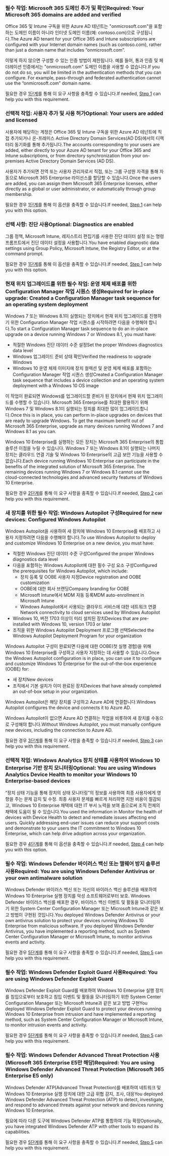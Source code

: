 <a name="crit-windows10-step1"></a>
### <a name="required-your-microsoft-365-domains-are-added-and-verified"></a><span data-ttu-id="fad9f-101">필수 작업: Microsoft 365 도메인 추가 및 확인</span><span class="sxs-lookup"><span data-stu-id="fad9f-101">Required: Your Microsoft 365 domains are added and verified</span></span>

<span data-ttu-id="fad9f-102">Office 365 및 Intune 구독을 위한 Azure AD 테넌트는 "onmicrosoft.com"을 포함하는 도메인 이름이 아니라 인터넷 도메인 이름(예: contoso.com)으로 구성됩니다.</span><span class="sxs-lookup"><span data-stu-id="fad9f-102">The Azure AD tenant for your Office 365 and Intune subscriptions are configured with your Internet domain names (such as contoso.com), rather than just a domain name that includes “onmicrosoft.com”.</span></span> 

<span data-ttu-id="fad9f-p101">이렇게 하지 않으면 구성할 수 있는 인증 방법이 제한됩니다. 예를 들어, 통과 인증 및 페더레이션 인증에서는 "onmicrosoft.com" 도메인 이름을 사용할 수 없습니다.</span><span class="sxs-lookup"><span data-stu-id="fad9f-p101">If you do not do so, you will be limited in the authentication methods that you can configure. For example, pass-through and federated authentication cannot use the “onmicrosoft.com”  domain name.</span></span>

<span data-ttu-id="fad9f-105">필요한 경우 [1단계](../windows10-prepare-your-org.md)를 통해 이 요구 사항을 충족할 수 있습니다.</span><span class="sxs-lookup"><span data-stu-id="fad9f-105">If needed, [Step 1](../windows10-prepare-your-org.md) can help you with this requirement.</span></span>

### <a name="optional-your-users-are-added-and-licensed"></a><span data-ttu-id="fad9f-106">선택적 작업: 사용자 추가 및 사용 허가</span><span class="sxs-lookup"><span data-stu-id="fad9f-106">Optional: Your users are added and licensed</span></span>

<span data-ttu-id="fad9f-107">사용자에 해당하는 계정은 Office 365 및 Intune 구독을 위한 Azure AD 테넌트에 직접 추가되거나 온-프레미스 Active Directory Domain Services(AD DS)에서의 디렉터리 동기화를 통해 추가됩니다.</span><span class="sxs-lookup"><span data-stu-id="fad9f-107">The accounts corresponding to your users are added, either directly to your Azure AD tenant for your Office 365 and Intune subscriptions, or from directory synchronization from your on-premises Active Directory Domain Services (AD DS).</span></span>

<span data-ttu-id="fad9f-108">사용자가 추가되면 전역 또는 사용자 관리자로서 직접, 또는 그룹 구성원 자격을 통해 자동으로 Microsoft 365 Enterprise 라이선스를 할당할 수 있습니다.</span><span class="sxs-lookup"><span data-stu-id="fad9f-108">Once the users are added, you can assign them Microsoft 365 Enterprise licenses, either directly as a global or user administrator, or automatically through group membership.</span></span>

<span data-ttu-id="fad9f-109">필요한 경우 [1단계](../windows10-prepare-your-org.md)를 통해 이 옵션을 충족할 수 있습니다.</span><span class="sxs-lookup"><span data-stu-id="fad9f-109">If needed, [Step 1](../windows10-prepare-your-org.md) can help you with this option.</span></span>

### <a name="optional-diagnostics-are-enabled"></a><span data-ttu-id="fad9f-110">선택 사항: 진단 사용</span><span class="sxs-lookup"><span data-stu-id="fad9f-110">Optional: Diagnostics are enabled</span></span>

<span data-ttu-id="fad9f-111">그룹 정책, Microsoft Intune, 레지스트리 편집기를 사용한 진단 데이터 설정 또는 명령 프롬프트에서 진단 데이터 설정을 사용합니다.</span><span class="sxs-lookup"><span data-stu-id="fad9f-111">You have enabled diagnostic data settings using Group Policy, Microsoft Intune, the Registry Editor, or at the command prompt.</span></span>

<span data-ttu-id="fad9f-112">필요한 경우 [1단계](../windows10-prepare-your-org.md)를 통해 이 옵션을 충족할 수 있습니다.</span><span class="sxs-lookup"><span data-stu-id="fad9f-112">If needed, [Step 1](../windows10-prepare-your-org.md) can help you with this option.</span></span>

<a name="crit-windows10-step2"></a>
### <a name="required-for-in-place-upgrade-created-a-configuration-manager-task-sequence-for-an-operating-system-deployment"></a><span data-ttu-id="fad9f-113">현재 위치 업그레이드를 위한 필수 작업: 운영 체제 배포를 위한 Configuration Manager 작업 시퀀스 생성</span><span class="sxs-lookup"><span data-stu-id="fad9f-113">Required for in-place upgrade: Created a Configuration Manager task sequence for an operating system deployment</span></span>

<span data-ttu-id="fad9f-114">Windows 7 또는 Windows 8.1이 실행되는 장치에서 현재 위치 업그레이드를 진행하기 위한 Configuration Manager 작업 시퀀스를 시작하려면 다음을 수행해야 합니다.</span><span class="sxs-lookup"><span data-stu-id="fad9f-114">To start a Configuration Manager task sequence to do an in-place upgrade on a device running Windows 7 or Windows 8.1, you must have:</span></span>

- <span data-ttu-id="fad9f-115">적절한 Windows 진단 데이터 수준 설정</span><span class="sxs-lookup"><span data-stu-id="fad9f-115">Set the proper Windows diagnostics data level</span></span>
- <span data-ttu-id="fad9f-116">Windows 업그레이드 준비 상태 확인</span><span class="sxs-lookup"><span data-stu-id="fad9f-116">Verified the readiness to upgrade Windows</span></span>
- <span data-ttu-id="fad9f-117">Windows 10 운영 체제 이미지에 장치 컬렉션 및 운영 체제 배포를 포함하는 Configuration Manager 작업 시퀀스 생성</span><span class="sxs-lookup"><span data-stu-id="fad9f-117">Created a Configuration Manager task sequence that includes a device collection and an operating system deployment with a Windows 10 OS image</span></span>

<span data-ttu-id="fad9f-p102">이 작업이 완료되면 Windows를 업그레이드할 준비가 된 장치에서 현재 위치 업그레이드를 수행할 수 있습니다. Microsoft 365 Enterprise를 최대한 활용하기 위해 Windows 7 및 Windows 8.1이 실행되는 장치를 최대한 많이 업그레이드합니다.</span><span class="sxs-lookup"><span data-stu-id="fad9f-p102">Once this is in place, you can perform in-place upgrades on devices that are ready to upgrade Windows. To get the maximum benefit out of Microsoft 365 Enterprise, upgrade as many devices running Windows 7 and Windows 8.1 as you can.</span></span> 

<span data-ttu-id="fad9f-p103">Windows 10 Enterprise를 실행하는 모든 장치는 Microsoft 365 Enterprise의 통합 솔루션 이점을 누릴 수 있습니다. Windows 7 또는 Windows 8.1이 실행되는 나머지 장치는 클라우드 연결 기술 및 Windows 10 Enterprise의 고급 보안 기능을 사용할 수 없습니다.</span><span class="sxs-lookup"><span data-stu-id="fad9f-p103">Each device running Windows 10 Enterprise can participate in the benefits of the integrated solution of Microsoft 365 Enterprise. The remaining devices running Windows 7 or Windows 8.1 cannot use the cloud-connected technologies and advanced security features of Windows 10 Enterprise.</span></span>

<span data-ttu-id="fad9f-122">필요한 경우 [2단계](../windows10-deploy-inplaceupgrade.md)를 통해 이 요구 사항을 충족할 수 있습니다.</span><span class="sxs-lookup"><span data-stu-id="fad9f-122">If needed, [Step 2](../windows10-deploy-inplaceupgrade.md) can help you with this requirement.</span></span>

<a name="crit-windows10-step3"></a>
### <a name="required-for-new-devices-configured-windows-autopilot"></a><span data-ttu-id="fad9f-123">새 장치를 위한 필수 작업: Windows Autopilot 구성</span><span class="sxs-lookup"><span data-stu-id="fad9f-123">Required for new devices: Configured Windows Autopilot</span></span>

<span data-ttu-id="fad9f-124">Windows Autopilot을 사용하여 새 장치에 Windows 10 Enterprise를 배포하고 사용자 지정하려면 다음을 수행해야 합니다.</span><span class="sxs-lookup"><span data-stu-id="fad9f-124">To use Windows Autopilot to deploy and customize Windows 10 Enterprise on a new device, you must have:</span></span>

- <span data-ttu-id="fad9f-125">적절한 Windows 진단 데이터 수준 구성</span><span class="sxs-lookup"><span data-stu-id="fad9f-125">Configured the proper Windows diagnostics data level</span></span>
- <span data-ttu-id="fad9f-126">다음을 포함하는 Windows Autopilot에 대한 필수 구성 요소 구성</span><span class="sxs-lookup"><span data-stu-id="fad9f-126">Configured the prerequisites for Windows Autopilot, which include:</span></span>
   - <span data-ttu-id="fad9f-127">장치 등록 및 OOBE 사용자 지정</span><span class="sxs-lookup"><span data-stu-id="fad9f-127">Device registration and OOBE customization</span></span>
   - <span data-ttu-id="fad9f-128">OOBE에 대한 회사 브랜딩</span><span class="sxs-lookup"><span data-stu-id="fad9f-128">Company branding for OOBE</span></span>
   - <span data-ttu-id="fad9f-129">Microsoft Intune에서 MDM 자동 등록</span><span class="sxs-lookup"><span data-stu-id="fad9f-129">MDM auto-enrollment in Microsoft Intune</span></span>
   - <span data-ttu-id="fad9f-130">Windows Autopilot에서 사용되는 클라우드 서비스에 대한 네트워크 연결</span><span class="sxs-lookup"><span data-stu-id="fad9f-130">Network connectivity to cloud services used by Windows Autopilot</span></span>
- <span data-ttu-id="fad9f-131">Windows 10, 버전 1703 이상이 미리 설치된 장치</span><span class="sxs-lookup"><span data-stu-id="fad9f-131">Devices that are pre-installed with Windows 10, version 1703 or later</span></span>
- <span data-ttu-id="fad9f-132">조직을 위한 Windows Autopilot Deployment 프로그램 선택</span><span class="sxs-lookup"><span data-stu-id="fad9f-132">Selected the Windows Autopilot Deployment Program for your organization</span></span>

<span data-ttu-id="fad9f-133">Windows Autopilot 구성이 완료되면 다음에 대한 OOBE(첫 실행 경험)을 위해 Windows 10 Enterprise를 구성하고 사용자 지정하는 데 사용할 수 있습니다.</span><span class="sxs-lookup"><span data-stu-id="fad9f-133">Once the Windows Autopilot configuration is in place, you can use it to configure and customize Windows 10 Enterprise for the out-of-the-box experience (OOBE) for:</span></span>

- <span data-ttu-id="fad9f-134">새 장치</span><span class="sxs-lookup"><span data-stu-id="fad9f-134">New devices</span></span>
- <span data-ttu-id="fad9f-135">조직에서 기본 설치가 이미 완료된 장치</span><span class="sxs-lookup"><span data-stu-id="fad9f-135">Devices that have already completed an out-of-box setup in your organization.</span></span> 

<span data-ttu-id="fad9f-136">Windows Autopilot은 해당 장치를 구성하고 Azure AD에 연결합니다.</span><span class="sxs-lookup"><span data-stu-id="fad9f-136">Windows Autopilot configures the device and connects it to Azure AD.</span></span>

<span data-ttu-id="fad9f-137">Windows Autopilot이 없으면 Azure AD 연결하는 작업을 비롯하여 새 장치를 수동으로 구성해야 합니다.</span><span class="sxs-lookup"><span data-stu-id="fad9f-137">Without Windows Autopilot, you must manually configure new devices, including the connection to Azure AD.</span></span>

<span data-ttu-id="fad9f-138">필요한 경우 [3단계](../windows10-deploy-autopilot.md)를 통해 이 요구 사항을 충족할 수 있습니다.</span><span class="sxs-lookup"><span data-stu-id="fad9f-138">If needed, [Step 3](../windows10-deploy-autopilot.md) can help you with this requirement.</span></span>

<a name="crit-windows10-step4"></a>
### <a name="optional-you-are-using-windows-analytics-device-health-to-monitor-your-windows-10-enterprise-based-devices"></a><span data-ttu-id="fad9f-139">선택적 작업: Windows Analytics 장치 상태를 사용하여 Windows 10 Enterprise 기반 장치 모니터링</span><span class="sxs-lookup"><span data-stu-id="fad9f-139">Optional: You are using Windows Analytics Device Health to monitor your Windows 10 Enterprise-based devices</span></span>

<span data-ttu-id="fad9f-p104">“장치 상태 기능을 통해 장치의 상태 모니터링”의 정보를 사용하여 최종 사용자에게 영향을 주는 문제 감지 및 수정. 최종 사용자 문제를 빠르게 처리하면 지원 비용이 절감되고, Windows 10 Enterprise 채택에 대한 IT 부서 노력을 보여 줌으로써 조직 전체의 채택에 도움이 될 수 있습니다.</span><span class="sxs-lookup"><span data-stu-id="fad9f-p104">You used the information in Monitor the health of devices with Device Health to detect and remediate issues affecting end users. Quickly addressing end-user issues can reduce your support costs and demonstrate to your users the IT commitment to Windows 10 Enterprise, which can help drive adoption across your organization.</span></span> 

<span data-ttu-id="fad9f-142">필요한 경우 [4단계](../windows10-enable-windows-analytics.md)를 통해 이 옵션을 충족할 수 있습니다.</span><span class="sxs-lookup"><span data-stu-id="fad9f-142">If needed, [Step 4](../windows10-enable-windows-analytics.md) can help you with this option.</span></span>

<a name="crit-windows10-step5a"></a>
### <a name="required-you-are-using-windows-defender-antivirus-or-your-own-antimalware-solution"></a><span data-ttu-id="fad9f-143">필수 작업: Windows Defender 바이러스 백신 또는 맬웨어 방지 솔루션 사용</span><span class="sxs-lookup"><span data-stu-id="fad9f-143">Required: You are using Windows Defender Antivirus or your own antimalware solution</span></span>

<span data-ttu-id="fad9f-p105">Windows Defender 바이러스 백신 또는 자신의 바이러스 백신 솔루션을 배포하여 Windows 10 Enterprise 실행 장치를 악성 소프트웨어로부터 보호. Windows Defender 바이러스 백신를 배포한 경우, 바이러스 백신 이벤트 및 활동을 모니터링하기 위한 System Center Configuration Manager 또는 Microsoft Intune과 같은 보고 방법이 구현된 것입니다.</span><span class="sxs-lookup"><span data-stu-id="fad9f-p105">You deployed Windows Defender Antivirus or your own antivirus solution to protect your devices running Windows 10 Enterprise from malicious software. If you deployed Windows Defender Antivirus, you have implemented a reporting method, such as System Center Configuration Manager or Microsoft Intune, to monitor antivirus events and activity.</span></span>

<span data-ttu-id="fad9f-146">필요한 경우 [5단계](../windows10-enable-security-features.md#windows10-sec-av)를 통해 이 요구 사항을 충족할 수 있습니다.</span><span class="sxs-lookup"><span data-stu-id="fad9f-146">If needed, [Step 5](../windows10-enable-security-features.md#windows10-sec-av) can help you with this requirement.</span></span>

<a name="crit-windows10-step5b"></a>
### <a name="required-you-are-using-windows-defender-exploit-guard"></a><span data-ttu-id="fad9f-147">필수 작업: Windows Defender Exploit Guard 사용</span><span class="sxs-lookup"><span data-stu-id="fad9f-147">Required: You are using Windows Defender Exploit Guard</span></span>

<span data-ttu-id="fad9f-148">Windows Defender Exploit Guard를 배포하여 Windows 10 Enterprise 실행 장치를 침입으로부터 보호하고 침입 이벤트 및 활동을 모니터링하기 위한 System Center Configuration Manager 또는 Microsoft Intune과 같은 보고 방법 구현</span><span class="sxs-lookup"><span data-stu-id="fad9f-148">You deployed Windows Defender Exploit Guard to protect your devices running Windows 10 Enterprise from intrusion and have implemented a reporting method, such as System Center Configuration Manager or Microsoft Intune, to monitor intrusion events and activity.</span></span>

<span data-ttu-id="fad9f-149">필요한 경우 [5단계](../windows10-enable-security-features.md#windows10-sec-eg)를 통해 이 요구 사항을 충족할 수 있습니다.</span><span class="sxs-lookup"><span data-stu-id="fad9f-149">If needed, [Step 5](../windows10-enable-security-features.md#windows10-sec-eg) can help you with this requirement.</span></span>

<a name="crit-windows10-step5c"></a>
### <a name="required-you-are-using-windows-defender-advanced-threat-protection-microsoft-365-enterprise-e5-only"></a><span data-ttu-id="fad9f-150">필수 작업: Windows Defender Advanced Threat Protection 사용(Microsoft 365 Enterprise E5만 해당)</span><span class="sxs-lookup"><span data-stu-id="fad9f-150">Required: You are using Windows Defender Advanced Threat Protection (Microsoft 365 Enterprise E5 only)</span></span>

<span data-ttu-id="fad9f-151">Windows Defender ATP(Advanced Threat Protection)를 배포하여 네트워크 및 Windows 10 Enterprise 실행 장치에 대한 고급 위협 감지, 조사, 대응</span><span class="sxs-lookup"><span data-stu-id="fad9f-151">You deployed Windows Defender Advanced Threat Protection (ATP) to detect, investigate, and respond to advanced threats against your network and devices running Windows 10 Enterprise.</span></span> 

<span data-ttu-id="fad9f-152">필요에 따라 다른 도구에 Windows Defender ATP를 통합하여 기능 확장</span><span class="sxs-lookup"><span data-stu-id="fad9f-152">Optionally, you have integrated Windows Defender ATP with other tools to expand its capabilities.</span></span>

<span data-ttu-id="fad9f-153">필요한 경우 [5단계](../windows10-enable-security-features.md#windows10-sec-atp)를 통해 이 요구 사항을 충족할 수 있습니다.</span><span class="sxs-lookup"><span data-stu-id="fad9f-153">If needed, [Step 5](../windows10-enable-security-features.md#windows10-sec-atp) can help you with this requirement.</span></span>

